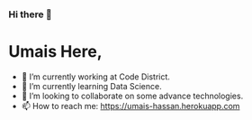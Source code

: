 ### Hi there 👋

# Umais Here,

- 🔭 I’m currently working at Code District.
- 🌱 I’m currently learning Data Science.
- 👯 I’m looking to collaborate on some advance technologies.
- 📫 How to reach me: https://umais-hassan.herokuapp.com
